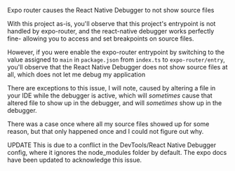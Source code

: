 Expo router causes the React Native Debugger to not show source files

With this project as-is, you'll observe that this project's entrypoint is not handled by expo-router, and the react-native debugger works perfectly fine- allowing you to access and set breakpoints on source files.

However, if you were enable the expo-router entrypoint by switching to the value assigned to `main` in `package.json` from `index.ts` to `expo-router/entry`, you'll observe that the React Native Debugger does not show source files at all, which does not let me debug my application

There are exceptions to this issue, I will note, caused by altering a file in your IDE while the debugger is active, which will *sometimes* cause that altered file to show up in the debugger, and will *sometimes* show up in the debugger.

There was a case once where all my source files showed up for some reason, but that only happened once and I could not figure out why.

UPDATE
This is due to a conflict in the DevTools/React Native Debugger config, where it ignores the node_modules folder by default. The expo docs have been updated to acknowledge this issue.

